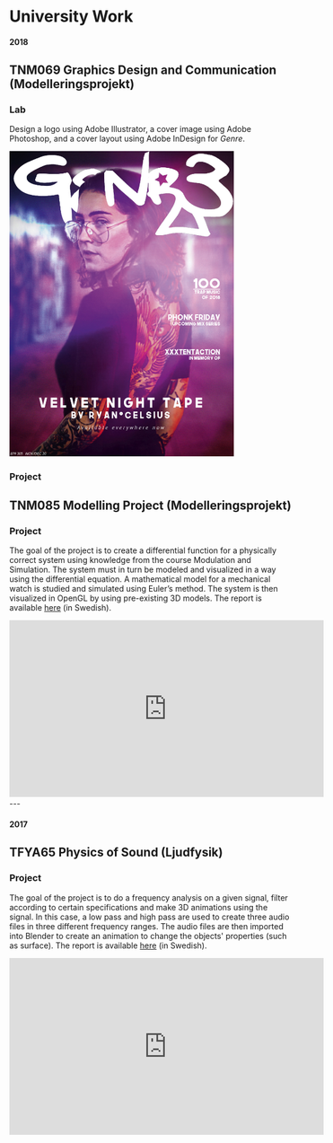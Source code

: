 # University Work

#### 2018


## TNM069 Graphics Design and Communication (Modelleringsprojekt)

### Lab
Design a logo using Adobe Illustrator, a cover image using Adobe Photoshop, and a cover layout using Adobe InDesign for *Genre*.

<img src="../assets/img/TNM069 Graphics Design and Communication Labs.jpg" width="400">


### Project


## TNM085 Modelling Project (Modelleringsprojekt)

### Project
The goal of the project is to create a differential function for a physically correct system using knowledge from the course Modulation and Simulation. The system must in turn be modeled and visualized in a way using the differential equation. A mathematical model for a mechanical watch is studied and simulated using Euler’s method. The system is
then visualized in OpenGL by using pre-existing 3D models. The report is available [here](https://drive.google.com/file/d/1S4J_NimdvoEet3-UM_5EwYO7hL-35JH4/view?usp=sharing) (in Swedish).

<iframe width="560" height="315" src="https://drive.google.com/file/d/10tXdDAaKJM4k6Ztu4p1VhKbwAjadWkfK/preview" frameborder="0" allow="accelerometer; autoplay; clipboard-write; encrypted-media; gyroscope; picture-in-picture" allowfullscreen></iframe>

<br/>
---
<br/>

#### 2017

## TFYA65 Physics of Sound (Ljudfysik)

### Project
The goal of the project is to do a frequency analysis on a given signal, filter according to certain specifications and make 3D animations using the signal. In this case, a low pass and high pass are used to create three audio files in three different frequency ranges. The audio files are then imported into Blender to create an animation to change the objects' properties (such as surface). The report is available [here](https://drive.google.com/file/d/1vX2lT6q238dQaXUPzaimQc0Zx2j_lgCs/view?usp=sharing) (in Swedish).

<iframe width="560" height="315" src="https://drive.google.com/file/d/1RJb9Op4w3_FRs3ezDJTgs7nv7S_n7Bk0/preview" frameborder="0" allow="accelerometer; autoplay; clipboard-write; encrypted-media; gyroscope; picture-in-picture" allowfullscreen></iframe>
